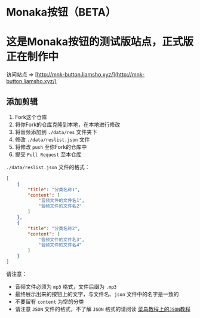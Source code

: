# Monaka按钮（BETA）

# 这是Monaka按钮的测试版站点，正式版正在制作中

访问站点 => [http://mnk-button.liamsho.xyz/](http://mnk-button.liamsho.xyz/)

## 添加剪辑

1. Fork这个仓库
2. 将你Fork的仓库克隆到本地，在本地进行修改
3. 将音频添加到 `./data/res` 文件夹下
4. 修改 `./data/reslist.json` 文件
5. 将修改 `push` 至你Fork的仓库中
6. 提交 `Pull Request` 至本仓库

`./data/reslist.json` 文件的格式：
``` json
[
    {
        "title": "分类名称1",
        "content": [
            "音频文件的文件名1",
            "音频文件的文件名2"
        ]
    },
    {
        "title": "分类名称2",
        "content": [
            "音频文件的文件名3",
            "音频文件的文件名4"
        ]
    }
]
```
请注意：
* 音频文件必须为 `mp3` 格式，文件后缀为 `.mp3`
* 最终展示出来的按钮上的文字，与文件名、`json` 文件中的名字是一致的
* 不要留有 `content` 为空的分类
* 请注意 `JSON` 文件的格式，不了解 `JSON` 格式的请阅读 [菜鸟教程上的`JSON`教程](https://www.runoob.com/json/json-tutorial.html)